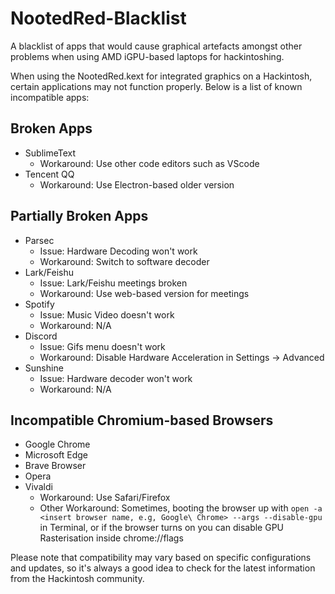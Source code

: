 # NootedRed-Blacklist
 A blacklist of apps that would cause graphical artefacts amongst other problems when using AMD iGPU-based laptops for hackintoshing.

When using the NootedRed.kext for integrated graphics on a Hackintosh, certain applications may not function properly. Below is a list of known incompatible apps:


## Broken Apps
- SublimeText
 	- Workaround: Use other code editors such as VScode
- Tencent QQ
	- Workaround: Use Electron-based older version

## Partially Broken Apps
- Parsec
	- Issue: Hardware Decoding won't work
	- Workaround: Switch to software decoder 
- Lark/Feishu
	- Issue: Lark/Feishu meetings broken
	- Workaround: Use web-based version for meetings
- Spotify
	- Issue: Music Video doesn't work
	- Workaround: N/A
- Discord
	- Issue: Gifs menu doesn't work
 	- Workaround: Disable Hardware Acceleration in Settings -> Advanced
- Sunshine
	- Issue: Hardware decoder won't work
 	- Workaround: N/A

## Incompatible Chromium-based Browsers
- Google Chrome
- Microsoft Edge
- Brave Browser
- Opera
- Vivaldi
	- Workaround: Use Safari/Firefox
 	- Other Workaround: Sometimes, booting the browser up with `open -a <insert browser name, e.g, Google\ Chrome> --args --disable-gpu` in Terminal, or if the browser turns on you can disable GPU Rasterisation inside chrome://flags

Please note that compatibility may vary based on specific configurations and updates, so it's always a good idea to check for the latest information from the Hackintosh community.
